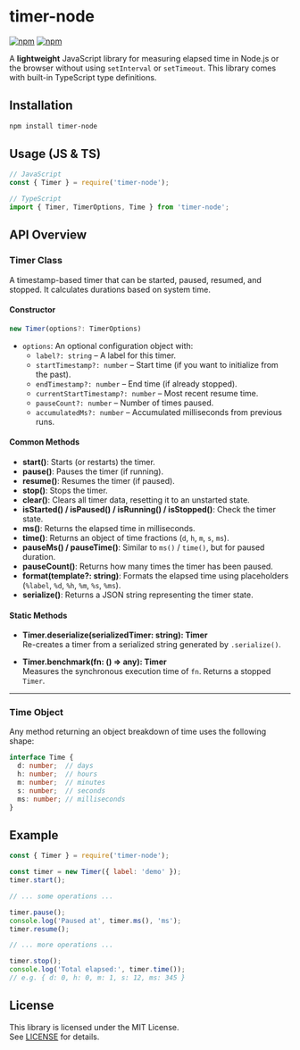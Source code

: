 # timer-node

[![npm](https://img.shields.io/npm/v/timer-node.svg)](https://www.npmjs.com/package/timer-node)
[![npm](https://img.shields.io/npm/dm/timer-node.svg)](https://www.npmjs.com/package/timer-node)

A **lightweight** JavaScript library for measuring elapsed time in Node.js or the browser without using `setInterval` or `setTimeout`. This library comes with built-in TypeScript type definitions.

## Installation

```bash
npm install timer-node
```

## Usage (JS & TS)

```javascript
// JavaScript
const { Timer } = require('timer-node');

// TypeScript
import { Timer, TimerOptions, Time } from 'timer-node';
```

## API Overview

### Timer Class

A timestamp-based timer that can be started, paused, resumed, and stopped. It calculates durations based on system time.

#### Constructor

```ts
new Timer(options?: TimerOptions)
```

- `options`: An optional configuration object with:
  - `label?: string` – A label for this timer.
  - `startTimestamp?: number` – Start time (if you want to initialize from the past).
  - `endTimestamp?: number` – End time (if already stopped).
  - `currentStartTimestamp?: number` – Most recent resume time.
  - `pauseCount?: number` – Number of times paused.
  - `accumulatedMs?: number` – Accumulated milliseconds from previous runs.

#### Common Methods

- **start()**: Starts (or restarts) the timer.
- **pause()**: Pauses the timer (if running).
- **resume()**: Resumes the timer (if paused).
- **stop()**: Stops the timer.
- **clear()**: Clears all timer data, resetting it to an unstarted state.
- **isStarted() / isPaused() / isRunning() / isStopped()**: Check the timer state.
- **ms()**: Returns the elapsed time in milliseconds.
- **time()**: Returns an object of time fractions (`d`, `h`, `m`, `s`, `ms`).
- **pauseMs() / pauseTime()**: Similar to `ms()` / `time()`, but for paused duration.
- **pauseCount()**: Returns how many times the timer has been paused.
- **format(template?: string)**: Formats the elapsed time using placeholders (`%label`, `%d`, `%h`, `%m`, `%s`, `%ms`).
- **serialize()**: Returns a JSON string representing the timer state.

#### Static Methods

- **Timer.deserialize(serializedTimer: string): Timer**\
  Re-creates a timer from a serialized string generated by `.serialize()`.

- **Timer.benchmark(fn: () => any): Timer**\
  Measures the synchronous execution time of `fn`. Returns a stopped `Timer`.

---

### Time Object

Any method returning an object breakdown of time uses the following shape:

```ts
interface Time {
  d: number;  // days
  h: number;  // hours
  m: number;  // minutes
  s: number;  // seconds
  ms: number; // milliseconds
}
```

## Example

```js
const { Timer } = require('timer-node');

const timer = new Timer({ label: 'demo' });
timer.start();

// ... some operations ...

timer.pause();
console.log('Paused at', timer.ms(), 'ms');
timer.resume();

// ... more operations ...

timer.stop();
console.log('Total elapsed:', timer.time());
// e.g. { d: 0, h: 0, m: 1, s: 12, ms: 345 }
```

## License

This library is licensed under the MIT License.\
See [LICENSE](https://github.com/eyas-ranjous/timer-node/blob/master/LICENSE) for details.

